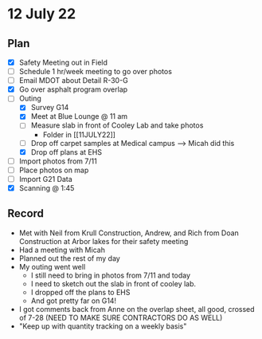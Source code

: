 # 12 July 22
## Plan
- [x] Safety Meeting out in Field
- [ ] Schedule 1 hr/week meeting to go over photos
- [ ] Email MDOT about Detail R-30-G
- [x] Go over asphalt program overlap
- [ ] Outing
	- [x] Survey G14
	- [x] Meet at Blue Lounge @ 11 am
	- [ ] Measure slab in front of Cooley Lab and take photos
		- Folder in [[11JULY22]]
	- [ ] Drop off carpet samples at Medical campus --> Micah did this
	- [x] Drop off plans at EHS
- [ ] Import photos from 7/11
- [ ] Place photos on map
- [ ] Import G21 Data
- [x] Scanning @ 1:45
## Record
- Met with Neil from Krull Construction, Andrew, and Rich from Doan Construction at Arbor lakes for their safety meeting
- Had a meeting with Micah
- Planned out the rest of my day
- My outing went well
	- I still need to bring in photos from 7/11 and today
	- I need to sketch out the slab in front of cooley lab.
	- I dropped off the plans to EHS
	- And got pretty far on G14!
- I got comments back from Anne on the overlap sheet, all good, crossed of 7-28 (NEED TO MAKE SURE CONTRACTORS DO AS WELL)
- "Keep up with quantity tracking on a weekly basis"
